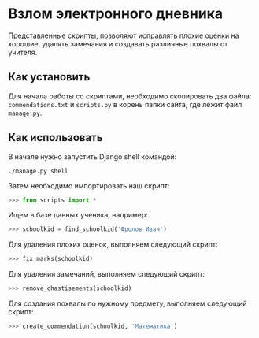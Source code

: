 # Взлом электронного дневника  

Представленные скрипты, позволяют исправлять плохие оценки на хорошие, удалять замечания и создавать различные похвалы от учителя.  

## Как установить  

Для начала работы со скриптами, необходимо скопировать два файла: `commendations.txt` и `scripts.py` в корень папки сайта, где лежит файл `manage.py`.  

## Как использовать  

В начале нужно запустить Django shell командой:  
```
./manage.py shell
```

Затем необходимо импортировать наш скрипт:
```python
>>> from scripts import *
```

Ищем в базе данных ученика, например:  
```python
>>> schoolkid = find_schoolkid('Фролов Иван')
```

Для удаления плохих оценок, выполняем следующий скрипт:  
```python
>>> fix_marks(schoolkid)
```

Для удаления замечаний, выполняем следующий скрипт:  
```python
>>> remove_chastisements(schoolkid)
```

Для создания похвалы по нужному предмету, выполняем следующий скрипт:  
```python
>>> create_commendation(schoolkid, 'Математика')
```
